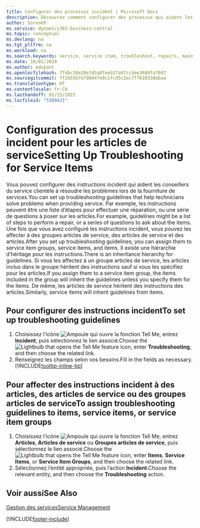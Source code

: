 ```yaml
---
title: Configurer des processus incident | Microsoft Docs
description: Découvrez comment configurer des processus qui aident les conseillers du service clientèle à identifier et à résoudre les problèmes liés aux articles de service.
author: SorenGP
ms.service: dynamics365-business-central
ms.topic: conceptual
ms.devlang: na
ms.tgt_pltfrm: na
ms.workload: na
ms.search.keywords: service, service item, troubleshoot, repairs, maintenance
ms.date: 10/01/2020
ms.author: edupont
ms.openlocfilehash: 7fdbc30e20e7d5a8feeb17a97ccdee3688fa7607
ms.sourcegitcommit: ff2b55b7e790447e0c1fcd5c2ec7f7610338ebaa
ms.translationtype: HT
ms.contentlocale: fr-CH
ms.lasthandoff: 02/15/2021
ms.locfileid: "5380421"
---
```

# <a name="setting-up-troubleshooting-for-service-items"></a><span data-ttu-id="b43ac-103">Configuration des processus incident pour les articles de service</span><span class="sxs-lookup"><span data-stu-id="b43ac-103">Setting Up Troubleshooting for Service Items</span></span>
<span data-ttu-id="b43ac-104">Vous pouvez configurer des instructions incident qui aident les conseillers du service clientèle à résoudre les problèmes lors de la fourniture de services.</span><span class="sxs-lookup"><span data-stu-id="b43ac-104">You can set up troubleshooting guidelines that help technicians solve problems when providing service.</span></span> <span data-ttu-id="b43ac-105">Par exemple, les instructions peuvent être une liste d’étapes pour effectuer une réparation, ou une série de questions à poser sur les articles.</span><span class="sxs-lookup"><span data-stu-id="b43ac-105">For example, guidelines might be a list of steps to perform a repair, or a series of questions to ask about the items.</span></span> <span data-ttu-id="b43ac-106">Une fois que vous avez configuré les instructions incident, vous pouvez les affecter à des groupes articles de service, des articles de service et des articles.</span><span class="sxs-lookup"><span data-stu-id="b43ac-106">After you set up troubleshooting guidelines, you can assign them to service item groups, service items, and items.</span></span> <span data-ttu-id="b43ac-107">Il existe une hiérarchie d’héritage pour les instructions.</span><span class="sxs-lookup"><span data-stu-id="b43ac-107">There is an inheritance hierarchy for guidelines.</span></span> <span data-ttu-id="b43ac-108">Si vous les affectez à un groupe articles de service, les articles inclus dans le groupe héritent des instructions sauf si vous les spécifiez pour les articles.</span><span class="sxs-lookup"><span data-stu-id="b43ac-108">If you assign them to a service item group, the items included in the group will inherit the guidelines unless you specify them for the items.</span></span> <span data-ttu-id="b43ac-109">De même, les articles de service héritent des instructions des articles.</span><span class="sxs-lookup"><span data-stu-id="b43ac-109">Similarly, service items will inherit guidelines from items.</span></span>  

## <a name="to-set-up-troubleshooting-guidelines"></a><span data-ttu-id="b43ac-110">Pour configurer des instructions incident</span><span class="sxs-lookup"><span data-stu-id="b43ac-110">To set up troubleshooting guidelines</span></span>
1. <span data-ttu-id="b43ac-111">Choisissez l’icône ![Ampoule qui ouvre la fonction Tell Me](media/ui-search/search_small.png "Dites-moi ce que vous voulez faire"), entrez **Incident**, puis sélectionnez le lien associé.</span><span class="sxs-lookup"><span data-stu-id="b43ac-111">Choose the ![Lightbulb that opens the Tell Me feature](media/ui-search/search_small.png "Tell me what you want to do") icon, enter **Troubleshooting**, and then choose the related link.</span></span>  
2. <span data-ttu-id="b43ac-112">Renseignez les champs selon vos besoins.</span><span class="sxs-lookup"><span data-stu-id="b43ac-112">Fill in the fields as necessary.</span></span> [!INCLUDE[tooltip-inline-tip](includes/tooltip-inline-tip_md.md)]  

## <a name="to-assign-troubleshooting-guidelines-to-items-service-items-or-service-item-groups"></a><span data-ttu-id="b43ac-113">Pour affecter des instructions incident à des articles, des articles de service ou des groupes articles de service</span><span class="sxs-lookup"><span data-stu-id="b43ac-113">To assign troubleshooting guidelines to items, service items, or service item groups</span></span>
1. <span data-ttu-id="b43ac-114">Choisissez l’icône ![Ampoule qui ouvre la fonction Tell Me](media/ui-search/search_small.png "Dites-moi ce que vous voulez faire"), entrez **Articles**, **Articles de service** ou **Groupes articles de service**, puis sélectionnez le lien associé.</span><span class="sxs-lookup"><span data-stu-id="b43ac-114">Choose the ![Lightbulb that opens the Tell Me feature](media/ui-search/search_small.png "Tell me what you want to do") icon, enter **Items**, **Service Items**, or **Service Item Groups**, and then choose the related link.</span></span>  
2. <span data-ttu-id="b43ac-115">Sélectionnez l’entité appropriée, puis l’action **Incident**.</span><span class="sxs-lookup"><span data-stu-id="b43ac-115">Choose the relevant entity, and then choose the **Troubleshooting** action.</span></span>  

## <a name="see-also"></a><span data-ttu-id="b43ac-116">Voir aussi</span><span class="sxs-lookup"><span data-stu-id="b43ac-116">See Also</span></span>
[<span data-ttu-id="b43ac-117">Gestion des services</span><span class="sxs-lookup"><span data-stu-id="b43ac-117">Service Management</span></span>](service-service.md)

[!INCLUDE[footer-include](includes/footer-banner.md)]